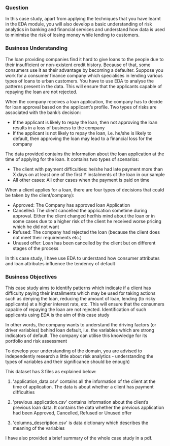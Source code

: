 ### Question

In this case study, apart from applying the techniques that you have learnt in the EDA module, you will also develop a basic understanding of risk analytics in banking and financial services and understand how data is used to minimise the risk of losing money while lending to customers.

### Business Understanding

The loan providing companies find it hard to give loans to the people due to their insufficient or non-existent credit history. Because of that, some consumers use it as their advantage by becoming a defaulter. Suppose you work for a consumer finance company which specialises in lending various types of loans to urban customers. You have to use EDA to analyse the patterns present in the data. This will ensure that the applicants capable of repaying the loan are not rejected.

When the company receives a loan application, the company has to decide for loan approval based on the applicant’s profile. Two types of risks are associated with the bank’s decision:

- If the applicant is likely to repay the loan, then not approving the loan results in a loss of business to the company
- If the applicant is not likely to repay the loan, i.e. he/she is likely to default, then approving the loan may lead to a financial loss for the company

The data provided contains the information about the loan application at the time of applying for the loan. It contains two types of scenarios:

- The client with payment difficulties: he/she had late payment more than X days on at least one of the first Y instalments of the loan in our sample
- All other cases: All other cases when the payment is paid on time

When a client applies for a loan, there are four types of decisions that could be taken by the client/company):

- Approved: The Company has approved loan Application
- Cancelled: The client cancelled the application sometime during approval. Either the client changed her/his mind about the loan or in some cases due to a higher risk of the       client he received worse pricing which he did not want
- Refused: The company had rejected the loan (because the client does not meet their requirements etc.)
- Unused offer:  Loan has been cancelled by the client but on different stages of the process

In this case study, I have use EDA to understand how consumer attributes and loan attributes influence the tendency of default

### Business Objectives

This case study aims to identify patterns which indicate if a client has difficulty paying their installments which may be used for taking actions such as denying the loan, reducing the amount of loan, lending (to risky applicants) at a higher interest rate, etc. This will ensure that the consumers capable of repaying the loan are not rejected. Identification of such applicants using EDA is the aim of this case study

In other words, the company wants to understand the driving factors (or driver variables) behind loan default, i.e. the variables which are strong indicators of default.  The company can utilise this knowledge for its portfolio and risk assessment

To develop your understanding of the domain, you are advised to independently research a little about risk analytics - understanding the types of variables and their significance should be enough)

This dataset has 3 files as explained below: 

1. 'application_data.csv'  contains all the information of the client at the time of application.
    The data is about whether a client has payment difficulties

2. 'previous_application.csv' contains information about the client’s previous loan data. It contains the data whether the previous application had been Approved, Cancelled,         Refused or Unused offer

3. 'columns_description.csv' is data dictionary which describes the meaning of the variables


I have also provided a brief summary of the whole case study in a pdf.
